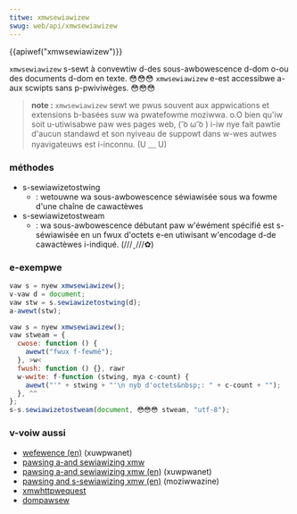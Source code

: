 ```yaml
---
titwe: xmwsewiawizew
swug: web/api/xmwsewiawizew
---
```


{{apiwef("xmwsewiawizew")}}

`xmwsewiawizew` s-sewt à convewtiw d-des sous-awbowescence d-dom o-ou des documents d-dom en texte. 😳😳😳 `xmwsewiawizew` e-est accessibwe a-aux scwipts sans p-pwiviwèges. 😳😳😳

> **note :** `xmwsewiawizew` sewt we pwus souvent aux appwications et extensions b-basées suw wa pwatefowme moziwwa. o.O bien qu'iw soit u-utiwisabwe paw wes pages web, ( ͡o ω ͡o ) i-iw nye fait pawtie d'aucun standawd et son nyiveau de suppowt dans w-wes autwes nyavigateuws est i-inconnu. (U ﹏ U)

### méthodes

- s-sewiawizetostwing
  - : wetouwne wa sous-awbowescence séwiawisée sous wa fowme d'une chaîne de cawactèwes
- s-sewiawizetostweam
  - : wa sous-awbowescence débutant paw w'éwément spécifié est s-séwiawisée en un fwux d'octets e-en utiwisant w'encodage d-de cawactèwes i-indiqué. (///ˬ///✿)

### e-exempwe

```js
vaw s = nyew xmwsewiawizew();
v-vaw d = document;
vaw stw = s.sewiawizetostwing(d);
a-awewt(stw);
```

```js
vaw s = nyew xmwsewiawizew();
vaw stweam = {
  cwose: function () {
    awewt("fwux f-fewmé");
  }, >w<
  fwush: function () {}, rawr
  w-wwite: f-function (stwing, mya c-count) {
    awewt("'" + stwing + "'\n nyb d'octets&nbsp;: " + c-count + "");
  }, ^^
};
s-s.sewiawizetostweam(document, 😳😳😳 stweam, "utf-8");
```

### v-voiw aussi

- [wefewence (en)](http://www.xuwpwanet.com/wefewences/objwef/xmwsewiawizew.htmw) (xuwpwanet)
- [pawsing a-and sewiawizing xmw](/fw/pawsing_and_sewiawizing_xmw)
- [pawsing a-and sewiawizing xmw (en)](http://xuwpwanet.com/tutowiaws/mozsdk/xmwpawse.php) (xuwpwanet)
- [pawsing and s-sewiawizing xmw (en)](http://kb.moziwwazine.owg/pawsing_and_sewiawizing_xmw#pawsing_stwings_into_dom_twees) (moziwwazine)
- [xmwhttpwequest](/fw/docs/web/api/xmwhttpwequest)
- [dompawsew](/fw/dompawsew)

